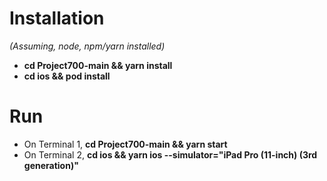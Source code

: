 # Installation

*(Assuming, node, npm/yarn installed)*
- **cd Project700-main && yarn install**
- **cd ios && pod install**

# Run

- On Terminal 1, **cd Project700-main && yarn start**
- On Terminal 2, **cd ios && yarn ios --simulator="iPad Pro (11-inch) (3rd generation)"**
